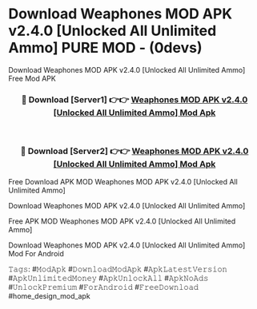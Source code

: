 # Download Weaphones MOD APK v2.4.0 [Unlocked All Unlimited Ammo] PURE MOD - (0devs)
Download Weaphones MOD APK v2.4.0 [Unlocked All Unlimited Ammo] Free Mod APK

<div align="center">
<h3>🔴 Download [Server1] 👉👉 <a href="https://apk-comot.site?title=Weaphones_MOD_APK_v2.4.0_[Unlocked_All_Unlimited_Ammo]">Weaphones MOD APK v2.4.0 [Unlocked All Unlimited Ammo] Mod Apk</a></h3><br>

<h3>🔴 Download [Server2] 👉👉 <a href="https://apk-comot.site?title=Weaphones_MOD_APK_v2.4.0_[Unlocked_All_Unlimited_Ammo]">Weaphones MOD APK v2.4.0 [Unlocked All Unlimited Ammo] Mod Apk</a></h3>
</div>


Free Download APK MOD Weaphones MOD APK v2.4.0 [Unlocked All Unlimited Ammo]

Download Weaphones MOD APK v2.4.0 [Unlocked All Unlimited Ammo] 

Free APK MOD Weaphones MOD APK v2.4.0 [Unlocked All Unlimited Ammo] 

Download Weaphones MOD APK v2.4.0 [Unlocked All Unlimited Ammo] Mod For Android

𝚃𝚊𝚐𝚜: #𝙼𝚘𝚍𝙰𝚙𝚔 #𝙳𝚘𝚠𝚗𝚕𝚘𝚊𝚍𝙼𝚘𝚍𝙰𝚙𝚔 #𝙰𝚙𝚔𝙻𝚊𝚝𝚎𝚜𝚝𝚅𝚎𝚛𝚜𝚒𝚘𝚗 #𝙰𝚙𝚔𝚄𝚗𝚕𝚒𝚖𝚒𝚝𝚎𝚍𝙼𝚘𝚗𝚎𝚢 #𝙰𝚙𝚔𝚄𝚗𝚕𝚘𝚌𝚔𝙰𝚕𝚕 #𝙰𝚙𝚔𝙽𝚘𝙰𝚍𝚜 #𝚄𝚗𝚕𝚘𝚌𝚔𝙿𝚛𝚎𝚖𝚒𝚞𝚖 #𝙵𝚘𝚛𝙰𝚗𝚍𝚛𝚘𝚒𝚍 #𝙵𝚛𝚎𝚎𝙳𝚘𝚠𝚗𝚕𝚘𝚊𝚍 #home_design_mod_apk